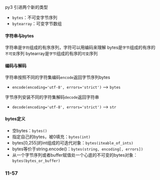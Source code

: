 py3 引进两个新的类型
- `bytes`：不可变字节序列
- `bytearray`：可变字节数组

#### 字符串与bytes

字符串是`字符`组成的有序序列，字符可以用编码来理解
bytes是`字节`组成的有序的`不可变`序列
bytearray是`字节`组成的有序的`可变`序列

#### 编码与解码

字符串按照不同的字符集编码`encode`返回字节序列bytes
- `encode(encoding='utf-8', errors='strict')` --> `bytes`

字节序列安装不同的字符集解码`decode`返回字符串
- `decode(encoding='utf-8', errors='strict')` --> `str`

#### bytes定义

- 空bytes：`bytes()`
- 指定自己的bytes，被0填充：`bytes(int)`
- bytes[0,255]的int组成的可迭代对象：`bytes(iteable_of_ints)`
- bytes等价于string.encode()：`bytes(string, encoding[, errors])`
- 从一个字节序列或者buffer赋值处一个心底的不可变的bytes对象：`bytes(bytes_or_buffer)`

### 11-57
